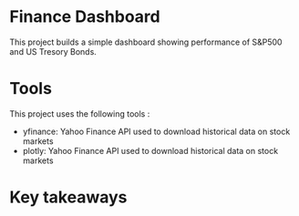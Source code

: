 # Finance Dashboard
This project builds a simple dashboard showing performance of S&P500 and US Tresory Bonds.

# Tools
This project uses the following tools :
<ul>
<li>yfinance: Yahoo Finance API used to download historical data on stock markets</li>
<li>plotly: Yahoo Finance API used to download historical data on stock markets</li>
</ul>

# Key takeaways